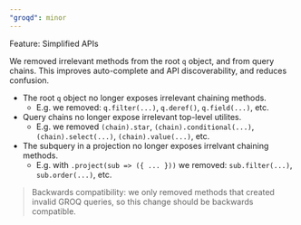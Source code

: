```yaml
---
"groqd": minor
---
```


Feature: Simplified APIs

We removed irrelevant methods from the root `q` object, and from query chains.
This improves auto-complete and API discoverability, and reduces confusion.

- The root `q` object no longer exposes irrelevant chaining methods.
  - E.g. we removed: `q.filter(...)`, `q.deref()`, `q.field(...)`, etc.
- Query chains no longer expose irrelevant top-level utilites.
  - E.g. we removed  `(chain).star`, `(chain).conditional(...)`, `(chain).select(...)`, `(chain).value(...)`, etc.
- The subquery in a projection no longer exposes irrelvant chaining methods.
  - E.g. with `.project(sub => ({ ... }))` we removed: `sub.filter(...)`, `sub.order(...)`, etc.
 
> Backwards compatibility: we only removed methods that created invalid GROQ queries,
> so this change should be backwards compatible.
